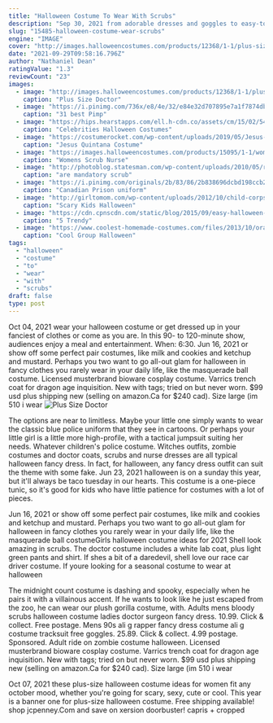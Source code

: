 ```yaml
---
title: "Halloween Costume To Wear With Scrubs"
description: "Sep 30, 2021 from adorable dresses and goggles to easy-to-wear shirts and headbands, its a quick, last-minute halloween costume idea thatll look great. Shop the look: adult minion dress costume"
slug: "15485-halloween-costume-wear-scrubs"
engine: "IMAGE"
cover: "http://images.halloweencostumes.com/products/12368/1-1/plus-size-doctor-scrubs-costume.jpg"
date: "2021-09-29T09:58:16.796Z"
author: "Nathaniel Dean"
ratingValue: "1.3"
reviewCount: "23"
images:
  - image: "http://images.halloweencostumes.com/products/12368/1-1/plus-size-doctor-scrubs-costume.jpg"
    caption: "Plus Size Doctor"
  - image: "https://i.pinimg.com/736x/e8/4e/32/e84e32d707895e7a1f7874db9cbcedfc--career-costume-for-kids-veterinarian-costume-for-kids.jpg"
    caption: "31 best Pimp"
  - image: "https://hips.hearstapps.com/ell.h-cdn.co/assets/cm/15/02/54ac58db762e4_-_elle-celebrity-halloween-2013-molly-sims-xln-47643814.jpg?crop=1.0xw:1xh;center,top&resize=480:*"
    caption: "Celebrities Halloween Costumes"
  - image: "https://costumerocket.com/wp-content/uploads/2019/05/Jesus-Quintana-bowling-outfit.jpg"
    caption: "Jesus Quintana Costume"
  - image: "https://images.halloweencostumes.com/products/15095/1-1/womens-scrub-nurse-costume.jpg"
    caption: "Womens Scrub Nurse"
  - image: "http://photoblog.statesman.com/wp-content/uploads/2010/05/rbz-nurses-week-01.jpg"
    caption: "are mandatory scrub"
  - image: "https://i.pinimg.com/originals/2b/83/86/2b838696dcbd198ccb25d503cf81bbf8.jpg"
    caption: "Canadian Prison uniform"
  - image: "http://girltomom.com/wp-content/uploads/2012/10/child-corpse-bride.jpg"
    caption: "Scary Kids Halloween"
  - image: "https://cdn.cpnscdn.com/static/blog/2015/09/easy-halloween-costume-ideas_04-e1442009463828.jpeg"
    caption: "5 Trendy"
  - image: "https://www.coolest-homemade-costumes.com/files/2013/10/orange-is-the-new-black-85327.jpg"
    caption: "Cool Group Halloween"
tags:
  - "halloween"
  - "costume"
  - "to"
  - "wear"
  - "with"
  - "scrubs"
draft: false
type: post
---
```


Oct 04, 2021 wear your halloween costume or get dressed up in your fanciest of clothes or come as you are. In this 90- to 120-minute show, audiences enjoy a meal and entertainment. When: 6:30. Jun 16, 2021 or show off some perfect pair costumes, like milk and cookies and ketchup and mustard. Perhaps you two want to go all-out glam for halloween in fancy clothes you rarely wear in your daily life, like the masquerade ball costume. Licensed musterbrand bioware cosplay costume. Varrics trench coat for dragon age inquisition. New with tags; tried on but never worn. $99 usd plus shipping new (selling on amazon.Ca for $240 cad). Size large (im 510 i wear
![Plus Size Doctor](http://images.halloweencostumes.com/products/12368/1-1/plus-size-doctor-scrubs-costume.jpg "Plus Size Doctor")

The options are near to limitless. Maybe your little one simply wants to wear the classic blue police uniform that they see in cartoons. Or perhaps your little girl is a little more high-profile, with a tactical jumpsuit suiting her needs. Whatever children&#39;s police costume. Witches outfits, zombie costumes and doctor coats, scrubs and nurse dresses are all typical halloween fancy dress. In fact, for halloween, any fancy dress outfit can suit the theme with some fake. Jun 23, 2021 halloween is on a sunday this year, but it&#39;ll always be taco tuesday in our hearts. This costume is a one-piece tunic, so it&#39;s good for kids who have little patience for costumes with a lot of pieces.
<!--inArticleAds-->

<!--galleryOne-->

Jun 16, 2021 or show off some perfect pair costumes, like milk and cookies and ketchup and mustard. Perhaps you two want to go all-out glam for halloween in fancy clothes you rarely wear in your daily life, like the masquerade ball costumeGirls halloween costume ideas for 2021  Shell look amazing in scrubs. The doctor costume includes a white lab coat, plus light green pants and shirt. If shes a bit of a daredevil, shell love our race car driver costume. If youre looking for a seasonal costume to wear at halloween
<!--inArticleAds-->

<!--galleryTwo-->

The midnight count costume is dashing and spooky, especially when he pairs it with a villainous accent. If he wants to look like he just escaped from the zoo, he can wear our plush gorilla costume, with. Adults mens bloody scrubs halloween costume ladies doctor surgeon fancy dress. 10.99. Click & collect. Free postage. Mens 90s ali g rapper fancy dress costume ali g costume tracksuit free goggles. 25.89. Click & collect. 4.99 postage. Sponsored. Adult ride on zombie costume halloween. Licensed musterbrand bioware cosplay costume. Varrics trench coat for dragon age inquisition. New with tags; tried on but never worn. $99 usd plus shipping new (selling on amazon.Ca for $240 cad). Size large (im 510 i wear
<!--galleryThree-->

Oct 07, 2021 these plus-size halloween costume ideas for women fit any october mood, whether you're going for scary, sexy, cute or cool. This year is a banner one for plus-size halloween costume. Free shipping available! shop jcpenney.Com and save on xersion doorbuster! capris + cropped
